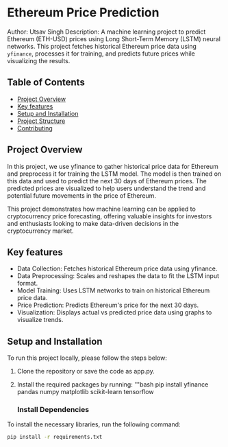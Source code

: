 # Ethereum Price Prediction

Author: Utsav Singh
Description:
A machine learning project to predict Ethereum (ETH-USD) prices using Long Short-Term Memory (LSTM) neural networks. This project fetches historical Ethereum price data using `yfinance`, processes it for training, and predicts future prices while visualizing the results.

## Table of Contents

- [Project Overview](#Project-Overview)
- [Key features](#Key-features)
- [Setup and Installation](#Setup-and-Installation)
- [Project Structure](#project-structure)
- [Contributing](#contributing)

## Project Overview
In this project, we use yfinance to gather historical price data for Ethereum and preprocess it for training the LSTM model. The model is then trained on this data and used to predict the next 30 days of Ethereum prices. The predicted prices are visualized to help users understand the trend and potential future movements in the price of Ethereum.

This project demonstrates how machine learning can be applied to cryptocurrency price forecasting, offering valuable insights for investors and enthusiasts looking to make data-driven decisions in the cryptocurrency market.

## Key features

- Data Collection: Fetches historical Ethereum price data using yfinance.
- Data Preprocessing: Scales and reshapes the data to fit the LSTM input format.
- Model Training: Uses LSTM networks to train on historical Ethereum price data.
- Price Prediction: Predicts Ethereum's price for the next 30 days.
- Visualization: Displays actual vs predicted price data using graphs to visualize trends.

## Setup and Installation

To run this project locally, please follow the steps below:
1. Clone the repository or save the code as app.py.
2. Install the required packages by running:
   '''bash
   pip install yfinance pandas numpy matplotlib scikit-learn tensorflow

   ### Install Dependencies
To install the necessary libraries, run the following command:

```bash
pip install -r requirements.txt






